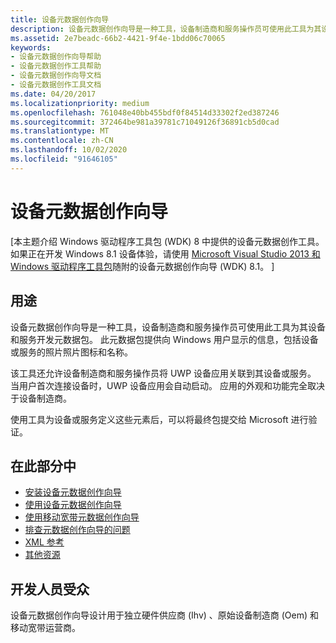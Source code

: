 ```yaml
---
title: 设备元数据创作向导
description: 设备元数据创作向导是一种工具，设备制造商和服务操作员可使用此工具为其设备和服务开发元数据包。
ms.assetid: 2e7beadc-66b2-4421-9f4e-1bdd06c70065
keywords:
- 设备元数据创作向导帮助
- 设备元数据创作工具帮助
- 设备元数据创作向导文档
- 设备元数据创作工具文档
ms.date: 04/20/2017
ms.localizationpriority: medium
ms.openlocfilehash: 761048e40bb455bdf0f84514d33302f2ed387246
ms.sourcegitcommit: 372464be981a39781c71049126f36891cb5d0cad
ms.translationtype: MT
ms.contentlocale: zh-CN
ms.lasthandoff: 10/02/2020
ms.locfileid: "91646105"
---
```

# <a name="device-metadata-authoring-wizard"></a>设备元数据创作向导

\[本主题介绍 Windows 驱动程序工具包 (WDK) 8 中提供的设备元数据创作工具。 如果正在开发 Windows 8.1 设备体验，请使用 [Microsoft Visual Studio 2013 和 Windows 驱动程序工具包](https://www.microsoft.com/download/details.aspx?id=42273)随附的设备元数据创作向导 (WDK) 8.1。 \]

## <a name="purpose"></a>用途

设备元数据创作向导是一种工具，设备制造商和服务操作员可使用此工具为其设备和服务开发元数据包。 此元数据包提供向 Windows 用户显示的信息，包括设备或服务的照片照片图标和名称。

该工具还允许设备制造商和服务操作员将 UWP 设备应用关联到其设备或服务。 当用户首次连接设备时，UWP 设备应用会自动启动。 应用的外观和功能完全取决于设备制造商。

使用工具为设备或服务定义这些元素后，可以将最终包提交给 Microsoft 进行验证。

## <a name="in-this-section"></a>在此部分中

- [安装设备元数据创作向导](installing-the-device-metadata-authoring-wizard.md)
- [使用设备元数据创作向导](using-the-authoring-tool.md)
- [使用移动宽带元数据创作向导](using-the-mobile-broadband-tool.md)
- [排查元数据创作向导的问题](troubleshooting.md)
- [XML 参考](xml-reference.md)
- [其他资源](additional-resources.md)

## <a name="developer-audience"></a>开发人员受众

设备元数据创作向导设计用于独立硬件供应商 (Ihv) 、原始设备制造商 (Oem) 和移动宽带运营商。
